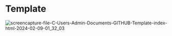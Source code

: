 # Template
![screencapture-file-C-Users-Admin-Documents-GITHUB-Template-index-html-2024-02-09-01_32_03](https://github.com/Kathiriyameet/Template/assets/156814975/144b6931-7b02-416d-8b36-8844689e8855)

